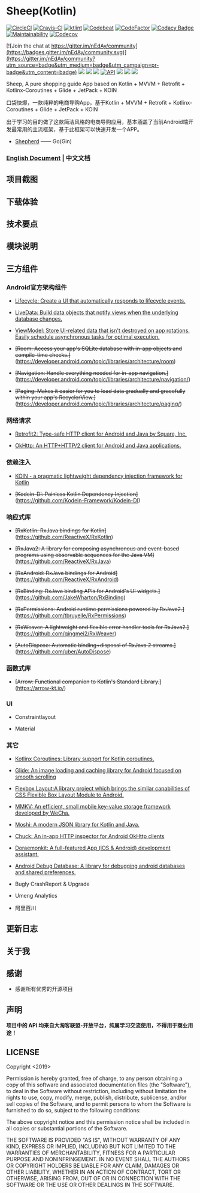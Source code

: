 # Sheep(Kotlin)
[![CircleCI](https://circleci.com/gh/nEdAy/Sheep.svg?style=svg)](https://circleci.com/gh/nEdAy/Sheep)
[![Cravis-CI](https://travis-ci.org/nEdAy/Sheep.svg?branch=master)](https://travis-ci.org/nEdAy/Sheep)
[![ktlint](https://img.shields.io/badge/code%20style-%E2%9D%A4-FF4081.svg)](https://ktlint.github.io/)
[![Codebeat](https://codebeat.co/badges/da3a4cf5-9f6e-4b43-b635-41f27de23491)](https://codebeat.co/projects/github-com-neday-sheep-master)
[![CodeFactor](https://www.codefactor.io/repository/github/neday/sheep/badge)](https://www.codefactor.io/repository/github/neday/sheep)
[![Codacy Badge](https://api.codacy.com/project/badge/Grade/d4a5688847884ef3ad8f2b10ca3e9585)](https://www.codacy.com/app/nEdAy/Sheep?utm_source=github.com&amp;utm_medium=referral&amp;utm_content=nEdAy/Sheep&amp;utm_campaign=Badge_Grade)
[![Maintainability](https://api.codeclimate.com/v1/badges/f122c6a7532347c2c64a/maintainability)](https://codeclimate.com/github/nEdAy/Sheep/maintainability)
[![Codecov](https://codecov.io/gh/nEdAy/Sheep/branch/master/graph/badge.svg)](https://codecov.io/gh/nEdAy/Sheep)

[![Join the chat at https://gitter.im/nEdAy/community](https://badges.gitter.im/nEdAy/community.svg)](https://gitter.im/nEdAy/community?utm_source=badge&utm_medium=badge&utm_campaign=pr-badge&utm_content=badge)
![](https://img.shields.io/badge/platform-android-lightgrey.svg)
![](https://img.shields.io/badge/language-kotlin-orange.svg)
![](https://img.shields.io/github/license/nEdAy/Sheep)
[![API](https://img.shields.io/badge/API-21%2B-brightgreen.svg?style=flat)](https://android-arsenal.com/api?level=21) 
![](https://img.shields.io/github/issues/nEdAy/Sheep)
![](https://img.shields.io/github/forks/nEdAy/Sheep)
![](https://img.shields.io/github/stars/nEdAy/Sheep)

Sheep, A pure shopping guide App based on Kotlin + MVVM + Retrofit + Kotlinx-Coroutines + Glide + JetPack + KOIN

口袋快爆，一款纯粹的电商导购App，基于Kotlin + MVVM + Retrofit + Kotlinx-Coroutines + Glide + JetPack + KOIN

出于学习的目的做了这款简洁风格的电商导购应用，基本涵盖了当前Android端开发最常用的主流框架，基于此框架可以快速开发一个APP。

- [Shepherd](https://github.com/nEdAy/Shepherd/tree/master) —— Go(Gin)

### [English Document](https://github.com/nEdAy/Sheep/blob/master/README_EN.md) | 中文文档

## 项目截图

## 下载体验

## 技术要点

## 模块说明

## 三方组件

### Android官方架构组件

* [Lifecycle: Create a UI that automatically responds to lifecycle events.](https://developer.android.com/topic/libraries/architecture/lifecycle)

* [LiveData: Build data objects that notify views when the underlying database changes.](https://developer.android.com/topic/libraries/architecture/livedata)

* [ViewModel: Store UI-related data that isn't destroyed on app rotations. Easily schedule asynchronous tasks for optimal execution.](https://developer.android.com/topic/libraries/architecture/viewmodel)

* ~~[Room: Access your app's SQLite database with in-app objects and compile-time checks.]~~(https://developer.android.com/topic/libraries/architecture/room)

* ~~[Navigation: Handle everything needed for in-app navigation.]~~(https://developer.android.com/topic/libraries/architecture/navigation/)

* ~~[Paging: Makes it easier for you to load data gradually and gracefully within your app's RecyclerView.]~~(https://developer.android.com/topic/libraries/architecture/paging/)

### 网络请求

* [Retrofit2: Type-safe HTTP client for Android and Java by Square, Inc.](https://github.com/square/retrofit)

* [OkHttp: An HTTP+HTTP/2 client for Android and Java applications.](https://github.com/square/okhttp)

### 依赖注入

* [KOIN - a pragmatic lightweight dependency injection framework for Kotlin](https://github.com/InsertKoinIO/koin)

* ~~[Kodein-DI: Painless Kotlin Dependency Injection]~~(https://github.com/Kodein-Framework/Kodein-DI)

### 响应式库

* ~~[RxKotlin: RxJava bindings for Kotlin]~~(https://github.com/ReactiveX/RxKotlin)

* ~~[RxJava2: A library for composing asynchronous and event-based programs using observable sequences for the Java VM]~~(https://github.com/ReactiveX/RxJava)

* ~~[RxAndroid: RxJava bindings for Android]~~(https://github.com/ReactiveX/RxAndroid)

* ~~[RxBinding: RxJava binding APIs for Android's UI widgets.]~~(https://github.com/JakeWharton/RxBinding)

* ~~[RxPermissions: Android runtime permissions powered by RxJava2.]~~(https://github.com/tbruyelle/RxPermissions)

* ~~[RxWeaver: A lightweight and flexible error handler tools for RxJava2.]~~(https://github.com/qingmei2/RxWeaver)

* ~~[AutoDispose: Automatic binding+disposal of RxJava 2 streams.]~~(https://github.com/uber/AutoDispose)

### 函数式库

* ~~[Arrow: Functional companion to Kotlin's Standard Library.]~~(https://arrow-kt.io/)

### UI

* Constraintlayout

* Material

### 其它

* [Kotlinx Coroutines: Library support for Kotlin coroutines.](https://github.com/Kotlin/kotlinx.coroutines)

* [Glide: An image loading and caching library for Android focused on smooth scrolling](https://github.com/bumptech/glide)

* [Flexbox Layout:A library project which brings the similar capabilities of CSS Flexible Box Layout Module to Android.](https://github.com/google/flexbox-layout)

* [MMKV: An efficient, small mobile key-value storage framework developed by WeCha.](https://github.com/Tencent/MMKV)

* [Moshi: A modern JSON library for Kotlin and Java.](https://github.com/square/moshi)

* [Chuck: An in-app HTTP inspector for Android OkHttp clients](https://github.com/jgilfelt/chuck)

* [Doraemonkit: A full-featured App (iOS & Android) development assistant.](https://github.com/didi/DoraemonKit)

* [Android Debug Database: A library for debugging android databases and shared preferences.](https://github.com/amitshekhariitbhu/Android-Debug-Database)

* Bugly CrashReport & Upgrade

* Umeng Analytics

* 阿里百川

## 更新日志

## 关于我

## 感谢

- 感谢所有优秀的开源项目

## 声明

**项目中的 API 均来自大淘客联盟-开放平台，纯属学习交流使用，不得用于商业用途！**

## LICENSE

Copyright <2019> <nEdAy>

Permission is hereby granted, free of charge, to any person obtaining a copy of this software and associated documentation files (the "Software"), to deal in the Software without restriction, including without limitation the rights to use, copy, modify, merge, publish, distribute, sublicense, and/or sell copies of the Software, and to permit persons to whom the Software is furnished to do so, subject to the following conditions:

The above copyright notice and this permission notice shall be included in all copies or substantial portions of the Software.

THE SOFTWARE IS PROVIDED "AS IS", WITHOUT WARRANTY OF ANY KIND, EXPRESS OR IMPLIED, INCLUDING BUT NOT LIMITED TO THE WARRANTIES OF MERCHANTABILITY, FITNESS FOR A PARTICULAR PURPOSE AND NONINFRINGEMENT. IN NO EVENT SHALL THE AUTHORS OR COPYRIGHT HOLDERS BE LIABLE FOR ANY CLAIM, DAMAGES OR OTHER LIABILITY, WHETHER IN AN ACTION OF CONTRACT, TORT OR OTHERWISE, ARISING FROM, OUT OF OR IN CONNECTION WITH THE SOFTWARE OR THE USE OR OTHER DEALINGS IN THE SOFTWARE.
